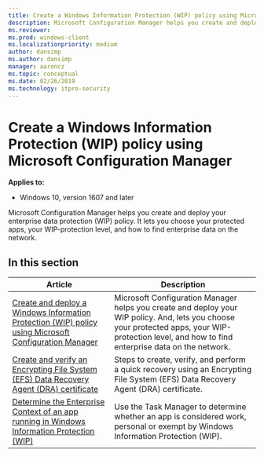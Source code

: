 ```yaml
---
title: Create a Windows Information Protection (WIP) policy using Microsoft Configuration Manager (Windows 10)
description: Microsoft Configuration Manager helps you create and deploy your enterprise data protection (WIP) policy, including letting you choose your protected apps, your WIP-protection level, and how to find enterprise data on the network.
ms.reviewer: 
ms.prod: windows-client
ms.localizationpriority: medium
author: dansimp
ms.author: dansimp
manager: aaroncz
ms.topic: conceptual
ms.date: 02/26/2019
ms.technology: itpro-security
---
```


# Create a Windows Information Protection (WIP) policy using Microsoft Configuration Manager
**Applies to:**

- Windows 10, version 1607 and later

Microsoft Configuration Manager helps you create and deploy your enterprise data protection (WIP) policy. It lets you choose your protected apps, your WIP-protection level, and how to find enterprise data on the network.

## In this section

|Article |Description |
|------|------------|
|[Create and deploy a Windows Information Protection (WIP) policy using Microsoft Configuration Manager](create-wip-policy-using-configmgr.md) |Microsoft Configuration Manager helps you create and deploy your WIP policy. And, lets you choose your protected apps, your WIP-protection level, and how to find enterprise data on the network. |
|[Create and verify an Encrypting File System (EFS) Data Recovery Agent (DRA) certificate](create-and-verify-an-efs-dra-certificate.md) |Steps to create, verify, and perform a quick recovery using an Encrypting File System (EFS) Data Recovery Agent (DRA) certificate. |
|[Determine the Enterprise Context of an app running in Windows Information Protection (WIP)](wip-app-enterprise-context.md) |Use the Task Manager to determine whether an app is considered work, personal or exempt by Windows Information Protection (WIP). |
